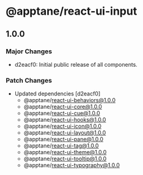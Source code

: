 # @apptane/react-ui-input

## 1.0.0
### Major Changes

- d2eacf0: Initial public release of all components.

### Patch Changes

- Updated dependencies [d2eacf0]
  - @apptane/react-ui-behaviors@1.0.0
  - @apptane/react-ui-core@1.0.0
  - @apptane/react-ui-cue@1.0.0
  - @apptane/react-ui-hooks@1.0.0
  - @apptane/react-ui-icon@1.0.0
  - @apptane/react-ui-layout@1.0.0
  - @apptane/react-ui-pane@1.0.0
  - @apptane/react-ui-tag@1.0.0
  - @apptane/react-ui-theme@1.0.0
  - @apptane/react-ui-tooltip@1.0.0
  - @apptane/react-ui-typography@1.0.0
